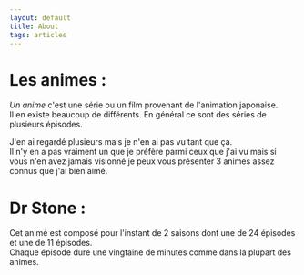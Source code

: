 ```yaml
---
layout: default
title: About
tags: articles
---
```

# Les animes :

*Un anime* c'est une série ou un film provenant de l'animation japonaise.  
Il en existe beaucoup de différents. En général ce sont des séries de plusieurs épisodes.  

J'en ai regardé plusieurs mais je n'en ai pas vu tant que ça.  
Il n'y en a pas vraiment un que je préfère parmi ceux que j'ai vu mais si vous n'en avez jamais visionné je peux vous présenter 3 animes assez connus que j'ai bien aimé.   
 
# Dr Stone :
Cet animé est composé pour l'instant de 2 saisons dont une de 24 épisodes et une de 11 épisodes.  
Chaque épisode dure une vingtaine de minutes comme dans la plupart des animes.  
